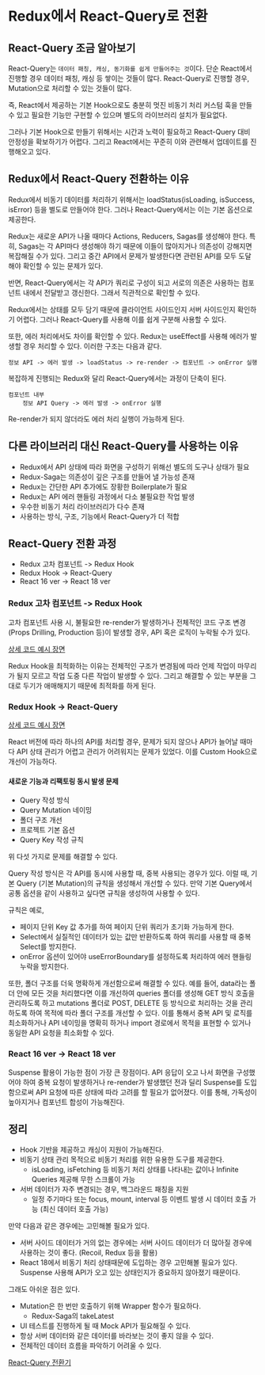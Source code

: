 # Redux에서 React-Query로 전환

## React-Query 조금 알아보기
React-Query는 ```데이터 패칭, 캐싱, 동기화를 쉽게 만들어주는 것```이다. 단순 React에서 진행할 경우 데이터 패칭, 캐싱 등 쌓이는 것들이 많다. React-Query로 진행할 경우, Mutation으로 처리할 수 있는 것들이 많다.

즉, React에서 제공하는 기본 Hook으로도 충분히 멋진 비동기 처리 커스텀 훅을 만들 수 있고 필요한 기능만 구현할 수 있으며 별도의 라이브러리 설치가 필요없다.   

그러나 기본 Hook으로 만들기 위해서는 시간과 노력이 필요하고 React-Query 대비 안정성을 확보하기가 어렵다. 그리고 React에서는 꾸준히 이와 관련해서 업데이트를 진행해오고 있다.   

## Redux에서 React-Query 전환하는 이유
Redux에서 비동기 데이터를 처리하기 위해서는 loadStatus(isLoading, isSuccess, isError) 등을 별도로 만들어야 한다. 그러나 React-Query에서는 이는 기본 옵션으로 제공한다.   

Redux는 새로운 API가 나올 때마다 Actions, Reducers, Sagas를 생성해야 한다. 특히, Sagas는 각 API마다 생성해야 하기 때문에 이들이 많아지거나 의존성이 강해지면 복잡해질 수가 있다. 그리고 중간 API에서 문제가 발생한다면 관련된 API를 모두 도달해야 확인할 수 있는 문제가 있다.   

반면, React-Query에서는 각 API가 쿼리로 구성이 되고 서로의 의존은 사용하는 컴포넌트 내에서 전달받고 갱신한다. 그래서 직관적으로 확인할 수 있다.   

Redux에서는 상태를 모두 담기 때문에 클라이언트 사이드인지 서버 사이드인지 확인하기 어렵다. 그러나 React-Query를 사용해 이를 쉽게 구분해 사용할 수 있다.   

또한, 에러 처리에서도 차이를 확인할 수 있다. Redux는 useEffect를 사용해 에러가 발생할 경우 처리할 수 있다. 이러한 구조는 다음과 같다.   

```
정보 API -> 에러 발생 -> loadStatus -> re-render -> 컴포넌트 -> onError 실행
```

복잡하게 진행되는 Redux와 달리 React-Query에서는 과정이 단축이 된다.   

```
컴포넌트 내부
    정보 API Query -> 에러 발생 -> onError 실행
```

Re-render가 되지 않더라도 에러 처리 실행이 가능하게 된다.   

## 다른 라이브러리 대신 React-Query를 사용하는 이유
* Redux에서 API 상태에 따라 화면을 구성하기 위해선 별도의 도구나 상태가 필요
* Redux-Saga는 의존성이 깊은 구조를 만들어 낼 가능성 존재
* Redux는 간단한 API 추가에도 장황한 Boilerplate가 필요
* Redux는 API 에러 핸들링 과정에서 다소 불필요한 작업 발생
* 우수한 비동기 처리 라이브러리가 다수 존재
* 사용하는 방식, 구조, 기능에서 React-Query가 더 적합   

## React-Query 전환 과정
* Redux 고차 컴포넌트 -> Redux Hook
* Redux Hook -> React-Query
* React 16 ver -> React 18 ver

### Redux 고차 컴포넌트 -> Redux Hook
고차 컴포넌트 사용 시, 불필요한 re-render가 발생하거나 전체적인 코드 구조 변경(Props Drilling, Production 등)이 발생할 경우, API 혹은 로직이 누락될 수가 있다.   

[상세 코드 예시 장면](https://youtu.be/YTDopBR-7Ac?t=739)   

Redux Hook을 최적화하는 이유는 전체적인 구조가 변경됨에 따라 언제 작업이 마무리가 될지 모르고 작업 도중 다른 작업이 발생할 수 있다. 그리고 해결할 수 있는 부분을 그대로 두기가 애매해지기 때문에 최적화를 하게 된다.   

### Redux Hook -> React-Query
[상세 코드 예시 장면](https://youtu.be/YTDopBR-7Ac?t=916)   

React 버전에 따라 하나의 API를 처리할 경우, 문제가 되지 않으나 API가 늘어날 때마다 API 상태 관리가 어렵고 관리가 어려워지는 문제가 있었다. 이를 Custom Hook으로 개선이 가능하다.   

#### 새로운 기능과 리팩토링 동시 발생 문제
* Query 작성 방식
* Query Mutation 네이밍
* 폴더 구조 개선
* 프로젝트 기본 옵션
* Query Key 작성 규칙

위 다섯 가지로 문제를 해결할 수 있다.   

Query 작성 방식은 각 API를 동시에 사용할 때, 중복 사용되는 경우가 있다. 이럴 때, 기본 Query (기본 Mutation)의 규칙을 생성해서 개선할 수 있다. 만약 기본 Query에서 공통 옵션을 같이 사용하고 싶다면 규칙을 생성하여 사용할 수 있다.   

규칙은 예로,
* 페이지 단위 Key 값 추가를 하여 페이지 단위 쿼리가 초기화 가능하게 한다.
* Select에서 실질적인 데이터가 있는 값만 반환하도록 하여 쿼리를 사용할 때 중복 Select를 방지한다.
* onError 옵션이 있어야 useErrorBoundary를 설정하도록 처리하여 에러 핸들링 누락을 방지한다.   

또한, 폴더 구조를 더욱 명확하게 개선함으로써 해결할 수 있다. 예를 들어, data라는 폴더 안에 모든 것을 처리했다면 이를 개선하여 queries 폴더를 생성해 GET 방식 호출을 관리하도록 하고 mutations 폴더로 POST, DELETE 등 방식으로 처리하는 것을 관리하도록 하여 목적에 따라 폴더 구조를 개선할 수 있다. 이를 통해서 중복 API 및 로직를 최소화하거나 API 네이밍을 명확히 하거나 import 경로에서 목적을 표현할 수 있거나 동일한 API 요청을 최소화할 수 있다.   

### React 16 ver -> React 18 ver
Suspense 활용이 가능한 점이 가장 큰 장점이다. API 응답이 오고 나서 화면을 구성했어야 하여 중복 요청이 발생하거나 re-render가 발생했던 전과 딜리 Suspense를 도입함으로써 API 요청에 따른 상태에 따라 고려를 할 필요가 없어졌다. 이를 통해, 가독성이 높아지거나 컴포넌트 합성이 가능해진다.   

## 정리
* Hook 기반을 제공하고 캐싱이 지원이 가능해진다.
* 비동기 상태 관리 목적으로 비동기 처리를 위한 유용한 도구를 제공한다.
    * isLoading, isFetching 등 비동기 처리 상태를 나타내는 값이나 Infinite Queries 제공해 무한 스크롤이 가능
* 서버 데이터가 자주 변경되는 경우, 백그라운드 패칭을 지원
    * 일정 주기마다 또는 focus, mount, interval 등 이벤트 발생 시 데이터 호출 가능 (최신 데이터 호출 가능)   

만약 다음과 같은 경우에는 고민해볼 필요가 있다.   

* 서버 사이드 데이터가 거의 없는 경우에는 서버 사이드 데이터가 더 많아질 경우에 사용하는 것이 좋다. (Recoil, Redux 등을 활용)
* React 18에서 비동기 처리 상태때문에 도입하는 경우 고민해볼 필요가 있다. Suspense 사용해 API가 오고 있는 상태인지가 중요하지 않아졌기 때문이다.   

그래도 아쉬운 점은 있다.   

* Mutation은 한 번만 호출하기 위해 Wrapper 함수가 필요하다.
    * Redux-Saga의 takeLatest
* UI 테스트를 진행하게 될 때 Mock API가 필요해질 수 있다.
* 항상 서버 데이터와 같은 데이터를 바라보는 것이 좋지 않을 수 있다.
* 전체적인 데이터 흐름을 파악하기 어려울 수 있다.   

[React-Query 전환기](https://if.kakao.com/2022/session/77)